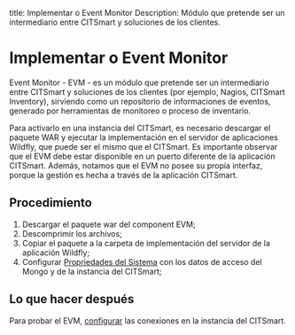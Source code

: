 
title: Implementar o Event Monitor
Description: Módulo que pretende ser un intermediario entre CITSmart y soluciones de los clientes.

# Implementar o Event Monitor

Event Monitor - EVM - es un módulo que pretende ser un intermediario entre CITSmart y soluciones de los clientes (por ejemplo, Nagios, CITSmart Inventory), sirviendo como un repositorio de informaciones de eventos, generado por herramientas de monitoreo o proceso de inventario.

Para activarlo en una instancia del CITSmart, es necesario descargar el paquete WAR y ejecutar la implementación en el servidor de aplicaciones Wildfly, que puede ser el mismo que el CITSmart. Es importante observar que el EVM debe estar disponible en un puerto diferente de la aplicación CITSmart. Además, notamos que el EVM no posee su propia interfaz, porque la gestión es hecha a través de la aplicación CITSmart.

Procedimiento
----------

1. Descargar el paquete war del component EVM;
2. Descomprimir los archivos;
3. Copiar el paquete a la carpeta de implementación del servidor de la aplicación Wildfly;
4. Configurar [Propriedades del Sistema][1] con los datos de acceso del Mongo y de la instancia del CITSmart;

Lo que hacer después
---------

Para probar el EVM, [configurar][2] las conexiones en la instancia del CITSmart.

[1]:/es-es/citsmart-7/get-started/installation-and-upgrade/perform-installation.html
[2]:/es-es/citsmart-7/processes/event/configuration/register-event-monitor-connection.html
